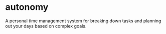 # autonomy

A personal time management system for breaking down tasks and planning out your days based on complex goals.
